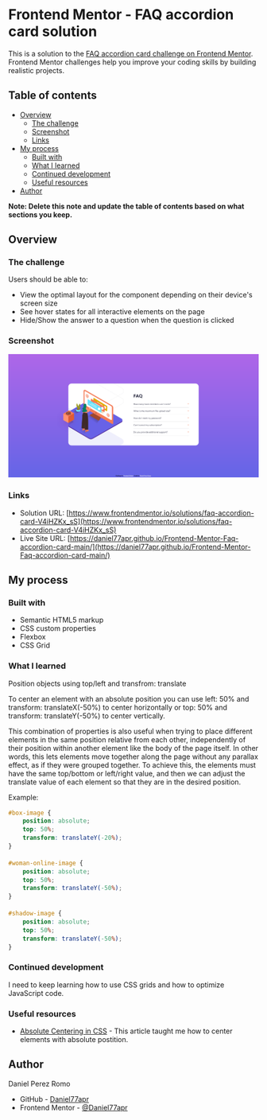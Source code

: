 # Frontend Mentor - FAQ accordion card solution

This is a solution to the [FAQ accordion card challenge on Frontend Mentor](https://www.frontendmentor.io/challenges/faq-accordion-card-XlyjD0Oam). Frontend Mentor challenges help you improve your coding skills by building realistic projects. 

## Table of contents

- [Overview](#overview)
  - [The challenge](#the-challenge)
  - [Screenshot](#screenshot)
  - [Links](#links)
- [My process](#my-process)
  - [Built with](#built-with)
  - [What I learned](#what-i-learned)
  - [Continued development](#continued-development)
  - [Useful resources](#useful-resources)
- [Author](#author)

**Note: Delete this note and update the table of contents based on what sections you keep.**

## Overview

### The challenge

Users should be able to:

- View the optimal layout for the component depending on their device's screen size
- See hover states for all interactive elements on the page
- Hide/Show the answer to a question when the question is clicked

### Screenshot

![](./screenshot.png)

### Links

- Solution URL: [https://www.frontendmentor.io/solutions/faq-accordion-card-V4iHZKx_sS](https://www.frontendmentor.io/solutions/faq-accordion-card-V4iHZKx_sS)
- Live Site URL: [https://daniel77apr.github.io/Frontend-Mentor-Faq-accordion-card-main/](https://daniel77apr.github.io/Frontend-Mentor-Faq-accordion-card-main/)

## My process

### Built with

- Semantic HTML5 markup
- CSS custom properties
- Flexbox
- CSS Grid

### What I learned

Position objects using top/left and transfrom: translate 

To center an element with an absolute position you can use left: 50% and transform: translateX(-50%) to center horizontally or top: 50% and transform: translateY(-50%) to center vertically.

This combination of properties is also useful when trying to place different elements in the same position relative from each other, independently of their position within another element like the body of the page itself. 
In other words, this lets elements move together along the page without any parallax effect, as if they were grouped together.
To achieve this, the elements must have the same top/bottom or left/right value, and then we can adjust the translate value of each element so that they are in the desired position.

Example:

```css
#box-image {
    position: absolute;
    top: 50%;
    transform: translateY(-20%);
}

#woman-online-image {
    position: absolute;
    top: 50%;
    transform: translateY(-50%);
}

#shadow-image {
    position: absolute;
    top: 50%;
    transform: translateY(-50%);
}
```

### Continued development

I need to keep learning how to use CSS grids and how to optimize JavaScript code.


### Useful resources

- [Absolute Centering in CSS](https://medium.com/front-end-weekly/absolute-centering-in-css-ea3a9d0ad72e) - This article taught me how to center elements with absolute postition.

## Author
Daniel Perez Romo
- GitHub - [Daniel77apr](https://github.com/Daniel77apr)
- Frontend Mentor - [@Daniel77apr](https://www.frontendmentor.io/profile/Daniel77apr)
